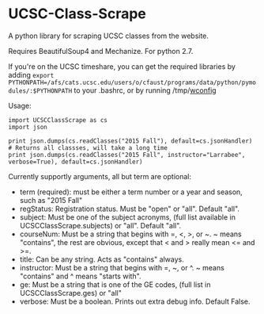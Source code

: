 # UCSC-Class-Scrape
A python library for scraping UCSC classes from the website.

Requires BeautifulSoup4 and Mechanize. For python 2.7.

If you're on the UCSC timeshare, you can get the required libraries by adding `export PYTHONPATH=/afs/cats.ucsc.edu/users/o/cfaust/programs/data/python/pymodules/:$PYTHONPATH` to your .bashrc, or by running /tmp/[wconfig](https://github.com/WilliamHBolden/wconfig)

Usage:

```
import UCSCClassScrape as cs
import json

print json.dumps(cs.readClasses("2015 Fall"), default=cs.jsonHandler) # Returns all classses, will take a long time
print json.dumps(cs.readClasses("2015 Fall", instructor="Larrabee", verbose=True), default=cs.jsonHandler)
```

Currently supportly arguments, all but term are optional:

* term (required): must be either a term number or a year and season, such as "2015 Fall"
* regStatus: Registration status. Must be "open" or "all". Default "all".
* subject: Must be one of the subject acronyms, (full list available in UCSCClassScrape.subjects) or "all". Default "all".
* courseNum: Must be a string that begins with =, <, >, or ~. ~ means "contains", the rest are obvious, except that < and > really mean <= and >=.
* title: Can be any string. Acts as "contains" always.
* instructor: Must be a string that begins with =, ~, or ^. ~ means "contains" and ^ means "starts with".
* ge: Must be a string that is one of the GE codes, (full list in UCSCClassScrape.ges) or "all"
* verbose: Must be a boolean. Prints out extra debug info. Default False.
